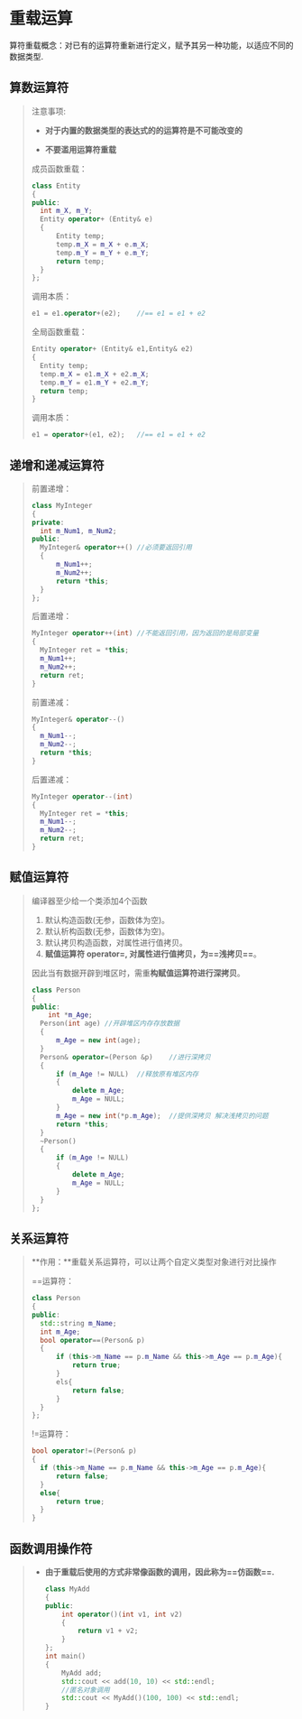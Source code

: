 # 重载运算

算符重载概念：对已有的运算符重新进行定义，赋予其另一种功能，以适应不同的数据类型.

## 算数运算符

> 注意事项:
>
> + **对于内置的数据类型的表达式的的运算符是不可能改变的**
>
> + **不要滥用运算符重载**
>
> 成员函数重载：
> ```c++
> class Entity
> {
> public:
> 	int m_X, m_Y;
> 	Entity operator+ (Entity& e)
> 	{
> 		Entity temp;
> 		temp.m_X = m_X + e.m_X;
> 		temp.m_Y = m_Y + e.m_Y;
> 		return temp;
> 	}
> };
> ```
>
> 调用本质：
>
> ```C++
> e1 = e1.operator+(e2);	//== e1 = e1 + e2
> ```
>
> 全局函数重载：
>
> ```c++
> Entity operator+ (Entity& e1,Entity& e2)
> {
> 	Entity temp;
> 	temp.m_X = e1.m_X + e2.m_X;
> 	temp.m_Y = e1.m_Y + e2.m_Y;
> 	return temp;
> }
> ```
>
> 调用本质：
>
> ```c++
> e1 = operator+(e1, e2);	//== e1 = e1 + e2
> ```

## 递增和递减运算符

> 前置递增：
>
> ```c++
> class MyInteger
> {
> private:
> 	int m_Num1, m_Num2;
> public:
> 	MyInteger& operator++()	//必须要返回引用
> 	{
> 		m_Num1++;
> 		m_Num2++;
> 		return *this;
> 	}
> };
> ```
>
> 后置递增：
>
> ```c++
> MyInteger operator++(int)	//不能返回引用，因为返回的是局部变量
> {
> 	MyInteger ret = *this;
> 	m_Num1++;
> 	m_Num2++;
> 	return ret;
> }
> ```
>
> 前置递减：
>
> ```c++
> MyInteger& operator--()
> {
> 	m_Num1--;
> 	m_Num2--;
> 	return *this;
> }
> ```
>
> 后置递减：
>
> ```c++
> MyInteger operator--(int)
> {
> 	MyInteger ret = *this;
> 	m_Num1--;
> 	m_Num2--;
> 	return ret;
> }
> ```

## 赋值运算符

> 编译器至少给一个类添加4个函数
>
> 1. 默认构造函数(无参，函数体为空)。
> 2. 默认析构函数(无参，函数体为空)。
> 3. 默认拷贝构造函数，对属性进行值拷贝。
> 4. **赋值运算符 operator=, 对属性进行值拷贝，为==浅拷贝==**。
>
> 因此当有数据开辟到堆区时，需重**构赋值运算符进行深拷贝**。
>
> ```c++
> class Person
> {
> public:
>     int *m_Age;
> 	Person(int age)	//开辟堆区内存存放数据
> 	{
> 		m_Age = new int(age);
> 	}
> 	Person& operator=(Person &p)	//进行深拷贝
> 	{
> 		if (m_Age != NULL)	//释放原有堆区内存
> 		{
> 			delete m_Age;
> 			m_Age = NULL;
> 		}
> 		m_Age = new int(*p.m_Age);	//提供深拷贝 解决浅拷贝的问题
> 		return *this;
> 	}
> 	~Person()
> 	{
> 		if (m_Age != NULL)
> 		{
> 			delete m_Age;
> 			m_Age = NULL;
> 		}
> 	}
> };
> ```

## 关系运算符

> **作用：**重载关系运算符，可以让两个自定义类型对象进行对比操作
>
> ==运算符：
>
> ```c++
> class Person
> {
> public:
> 	std::string m_Name;
> 	int m_Age;
> 	bool operator==(Person& p)
> 	{
> 		if (this->m_Name == p.m_Name && this->m_Age == p.m_Age){
> 			return true;
> 		}
> 		els{
> 			return false;
> 		}
> 	}
> };
> ```
>
> !=运算符：
>
> ```c++
> bool operator!=(Person& p)
> {
> 	if (this->m_Name == p.m_Name && this->m_Age == p.m_Age){
> 		return false;
> 	}
> 	else{
> 		return true;
> 	}
> }
> ```

## 函数调用操作符

> * **由于重载后使用的方式非常像函数的调用，因此称为==仿函数==.**
>
> 	```c++
> 	class MyAdd
> 	{
> 	public:
> 		int operator()(int v1, int v2)
> 		{
> 			return v1 + v2;
> 		}
> 	};
> 	int main()
> 	{
> 		MyAdd add;
> 		std::cout << add(10, 10) << std::endl;
> 		//匿名对象调用  
> 		std::cout << MyAdd()(100, 100) << std::endl;
> 	}
> 	```
>
> 	
>
> 